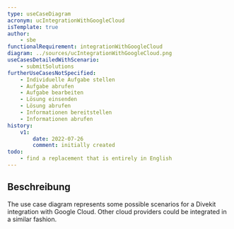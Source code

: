 ```yaml
---
type: useCaseDiagram
acronym: ucIntegrationWithGoogleCloud
isTemplate: true
author: 
    - sbe
functionalRequirement: integrationWithGoogleCloud
diagram: ../sources/ucIntegrationWithGoogleCloud.png
useCasesDetailedWithScenario: 
    - submitSolutions
furtherUseCasesNotSpecified:
    - Individuelle Aufgabe stellen
    - Aufgabe abrufen
    - Aufgabe bearbeiten
    - Lösung einsenden
    - Lösung abrufen
    - Informationen bereitstellen
    - Informationen abrufen
history:
    v1:
        date: 2022-07-26
        comment: initially created
todo:
    - find a replacement that is entirely in English
---
```


## Beschreibung

The use case diagram represents some possible scenarios for a Divekit integration with Google Cloud. Other 
cloud providers could be integrated in a similar fashion. 
